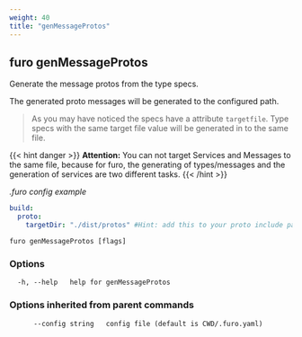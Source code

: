 ```yaml
---
weight: 40
title: "genMessageProtos"
---
```


## furo genMessageProtos

Generate the message protos from the type specs.

The generated proto messages will be generated to the configured path. 

> As you may have noticed the specs have a attribute `targetfile`. Type specs with the same target file value will be generated in to the same file.


{{< hint danger >}}
**Attention:** You can not target Services and Messages to the same file, because for furo, the generating of types/messages and the generation of services are two different tasks.
{{< /hint >}}


*.furo config example*
````yaml
build:
  proto:
    targetDir: "./dist/protos" #Hint: add this to your proto include path
````
		 
		



```
furo genMessageProtos [flags]
```

### Options

```
  -h, --help   help for genMessageProtos
```

### Options inherited from parent commands

```
      --config string   config file (default is CWD/.furo.yaml)
```


